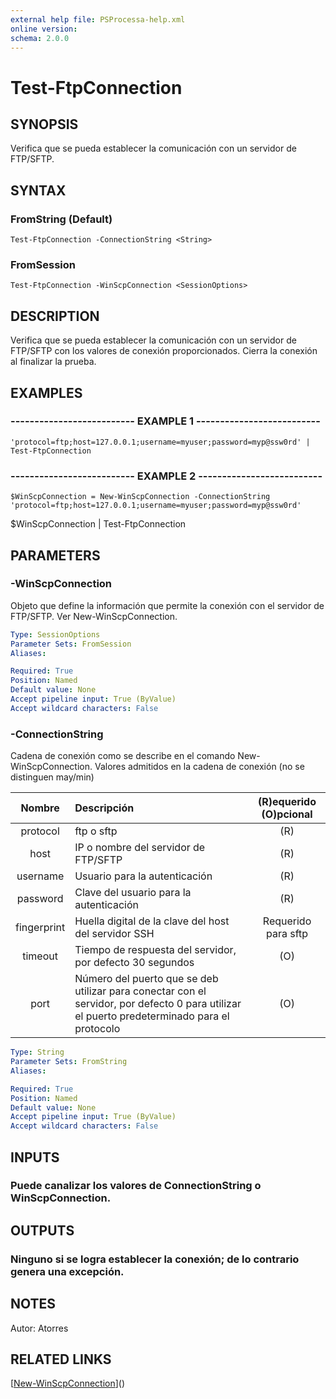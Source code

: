 ```yaml
---
external help file: PSProcessa-help.xml
online version: 
schema: 2.0.0
---
```


# Test-FtpConnection

## SYNOPSIS
Verifica que se pueda establecer la comunicación con un servidor de FTP/SFTP.

## SYNTAX

### FromString (Default)
```
Test-FtpConnection -ConnectionString <String>
```

### FromSession
```
Test-FtpConnection -WinScpConnection <SessionOptions>
```

## DESCRIPTION
Verifica que se pueda establecer la comunicación con un servidor de FTP/SFTP con los valores de conexión proporcionados.
Cierra la conexión al finalizar la prueba.

## EXAMPLES

### -------------------------- EXAMPLE 1 --------------------------
```
'protocol=ftp;host=127.0.0.1;username=myuser;password=myp@ssw0rd' | Test-FtpConnection
```

### -------------------------- EXAMPLE 2 --------------------------
```
$WinScpConnection = New-WinScpConnection -ConnectionString 'protocol=ftp;host=127.0.0.1;username=myuser;password=myp@ssw0rd'
```

$WinScpConnection | Test-FtpConnection

## PARAMETERS

### -WinScpConnection
Objeto que define la información que permite la conexión con el servidor de FTP/SFTP.
Ver New-WinScpConnection.

```yaml
Type: SessionOptions
Parameter Sets: FromSession
Aliases: 

Required: True
Position: Named
Default value: None
Accept pipeline input: True (ByValue)
Accept wildcard characters: False
```

### -ConnectionString
Cadena de conexión como se describe en el comando New-WinScpConnection.
Valores admitidos en la cadena de conexión (no se distinguen may/min)

| Nombre | Descripción | (R)equerido (O)pcional |
| :--------: |:-------------| :---:|
| protocol | ftp o sftp | (R) |
| host | IP o nombre del servidor de FTP/SFTP | (R) |
| username | Usuario para la autenticación | (R) |
| password | Clave del usuario para la autenticación | (R) |
| fingerprint | Huella digital de la clave del host del servidor SSH | Requerido para sftp |
| timeout | Tiempo de respuesta del servidor, por defecto 30 segundos | (O) |
| port | Número del puerto que se deb utilizar para conectar con el servidor, por defecto 0 para utilizar el puerto predeterminado para el protocolo | (O) |

```yaml
Type: String
Parameter Sets: FromString
Aliases: 

Required: True
Position: Named
Default value: None
Accept pipeline input: True (ByValue)
Accept wildcard characters: False
```

## INPUTS

### Puede canalizar los valores de  ConnectionString o WinScpConnection.

## OUTPUTS

### Ninguno si se logra establecer la conexión; de lo contrario genera una excepción.

## NOTES
Autor: Atorres

## RELATED LINKS

[[New-WinScpConnection](New-WinScpConnection.md)]()

